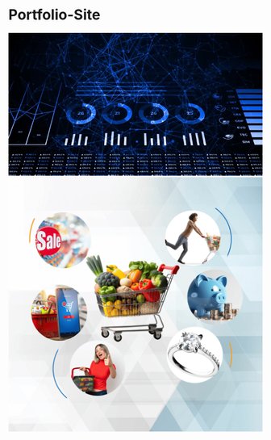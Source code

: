 # Portfolio-Site
![Streamlit App](https://raw.githubusercontent.com/OchiengFess/Portfolio-Site/main/thumbnail.jpg)
![Streamlit App](https://raw.githubusercontent.com/OchiengFess/Portfolio-Site/main/projects/005-SegChurn/Segmentation_Thumbnail.png)
